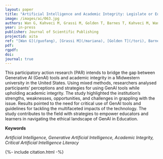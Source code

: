 ```yaml
---
layout: paper
title: "Artificial Intelligence and Academic Integrity: Legislate or Educate?"
image: /images/ai/063.jpg 
authors: Wan G, Kahveci M, Grassi M, Golden T, Barnes T, Kahveci M, Wan X, Colacchio B
year: in-press
publisher: Journal of Scientific Publishing
projectid: aita
ref: "[Wan G](/guofang), [Grassi M](/mariana), [Golden T](/tori), Barnes T, [Kahveci M](/murat), [Wan X](/xiang). & [Colacchio B](/bridget), (in-press). [Artificial Intelligence and Academic Integrity: Legislate or Educate?](/wqw) _Journal of Scientific Publishing_."
pdf:
rgpdf: 
doi: 
journal: true
---
```


This participatory action research (PAR) intends to bridge the gap between Generative AI (GenAI) tools and academic integrity in a Midwestern university in the United States. Using mixed methods, researchers analysed participants’ perceptions and strategies for using GenAI tools while upholding academic integrity. The study highlighted the institution’s strengths, weaknesses, opportunities, and challenges in grappling with the issue. Results pointed to the need for critical use of GenAI tools and guidelines for tackling the multifaceted impacts of the technology. The study contributes to the field with strategies to empower educators and learners in navigating the ethical landscape of GenAI in Education.

**Keywords**

*Artificial Intelligence, Generative Artificial Intelligence, Academic Integrity, Critical Artificial Intelligence Literacy*


{%- include citation.html -%}